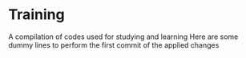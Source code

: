 # Training
A compilation of codes used for studying and learning
Here are some dummy lines to perform the first commit of the applied changes 
